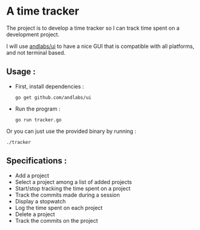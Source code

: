 # A time tracker

The project is to develop a time tracker so I can track time 
spent on a development project.

I will use [andlabs/ui](https://github.com/andlabs/ui) to have
a nice GUI that is compatible with all platforms, and not terminal
based.


## Usage :

- First, install dependencies :

  `go get github.com/andlabs/ui`
- Run the program : 
 
  `go run tracker.go`
  
  
 Or you can just use the provided binary by running :
 
 `./tracker`


## Specifications :
- Add a project
- Select a project among a list of added projects
- Start/stop tracking the time spent on a project
- Track the commits made during a session
- Display a stopwatch
- Log the time spent on each project
- Delete a project
- Track the commits on the project


